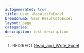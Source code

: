 ```yaml
---
autogenerated: true
title: User ›ResultsToExcel
breadcrumb: User ResultsToExcel
layout: page
categories: 
description: test description
---
```


1.  REDIRECT [Read\_and\_Write\_Excel](Read_and_Write_Excel)
